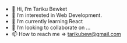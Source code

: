 - 👋 Hi, I’m Tariku Bewket
- 👀 I’m interested in Web Development.
- 🌱 I’m currently learning React
- 💞️ I’m looking to collaborate on ...
- 📫 How to reach me => tarikubew@gmail.com

<!---
tariku-bewket/tariku-bewket is a ✨ special ✨ repository because its `README.md` (this file) appears on your GitHub profile.
You can click the Preview link to take a look at your changes.
--->
